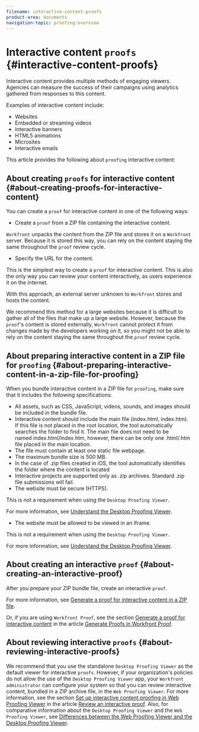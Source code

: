 ```yaml
---
filename: interactive-content-proofs
product-area: documents
navigation-topic: proofing-overview
---
```





# Interactive content `proofs` {#interactive-content-proofs}

Interactive content provides multiple methods of engaging viewers. Agencies can measure the success of their campaigns using analytics gathered from responses to this content.


Examples of interactive content include:



* Websites
* Embedded or streaming videos
* Interactive banners
* HTML5 animations
* Microsites
* Interactive emails


This article provides the following about `proofing` interactive content:


## About creating `proofs` for interactive content {#about-creating-proofs-for-interactive-content}

You can create a `proof` for interactive content in one of the following ways:



*  Create a `proof` from a ZIP file containing the interactive content.


  `Workfront` unpacks the content from the ZIP file and stores it on a `Workfront` server. Because it is stored this way, you can rely on the content staying the same throughout the `proof` review cycle.

*  Specify the URL for the content.


  This is the simplest way to create a `proof` for interactive content. This is also the only way you can review your content interactively, as users experience it on the internet.


  With this approach, an external server unknown to `Workfront` stores and hosts the content.


  We recommend this method for a large websites because it is difficult to gather all of the files that make up a large website. However, because the `proof`'s content is stored externally, `Workfront` cannot protect it from changes made by the developers working on it, so you might not be able to rely on the content staying the same throughout the `proof` review cycle.





## About preparing interactive content in a ZIP file for `proofing` {#about-preparing-interactive-content-in-a-zip-file-for-proofing}

When you bundle interactive content in a ZIP file for `proofing`, make sure that it includes the following specifications: 



* All assets, such as CSS, JavaScript, videos, sounds, and images should be included in the bundle file.
* Interactive content should include the main file (index.html, index.htm). If this&nbsp;file is not placed in the root location, the tool automatically searches the folder to find it.&nbsp;The main file does not need to be named&nbsp;index.html/index.htm, however, there can be only one .html/.htm file placed in the main location.
* The file must contain at least one static file webpage.
* The maximum bundle size is 500 MB.
* In the case of .zip files created in iOS, the tool automatically identifies the folder where the content is located
* Interactive projects are supported only as .zip archives. Standard .zip file submissions will fail.
*  The website must be secure (HTTPS).


  This is not a requirement when using the `Desktop Proofing Viewer`. 


  For more information, see [Understand the Desktop Proofing Viewer](destop-proofing-viewer.md).  


*  The website must be allowed to be viewed in an iframe.


  This is not a requirement when using the `Desktop Proofing Viewer`. 


  For more information, see [Understand the Desktop Proofing Viewer](destop-proofing-viewer.md).





## About creating an interactive `proof` {#about-creating-an-interactive-proof}

After you prepare your ZIP bundle file, create an interactive `proof`.


For more information, see [Generate a proof for interactive content in a ZIP file](generate-proof-interactive-content-.md).


Or, if you are using `Workfront Proof`, see the section [Generate a proof for interactive content](generate-proofs.md#generati) in the article [Generate Proofs in Workfront Proof](generate-proofs.md). 


## About reviewing interactive `proofs` {#about-reviewing-interactive-proofs}

We recommend that you use the standalone `Desktop Proofing Viewer` as the default viewer for interactive `proofs`. However, if your organization's policies do not allow the use of the `Desktop Proofing Viewer` app, your `Workfront administrator` can configure your system so that you can review interactive content, bundled in a ZIP archive file, in the `Web Proofing Viewer`. For more information, see the section [Set up interactive content proofing in Web Proofing Viewer](review-and-managing-interactive-proofs.md#reviewin) in the article [Review an interactive proof](review-and-managing-interactive-proofs.md). Also, for comparative information about the `Desktop Proofing Viewer` and the `Web Proofing Viewer`, see [Differences between the Web Proofing Viewer and the Desktop Proofing Viewer](understand-differences-between-web-viewer.md).
